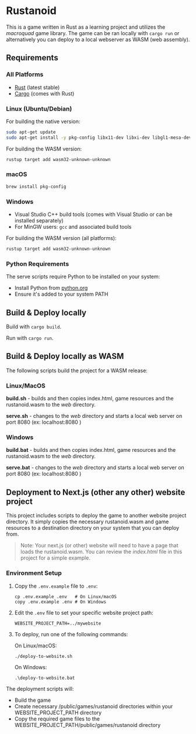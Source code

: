 # Rustanoid

This is a game written in Rust as a learning project and utilizes the *macroquad* game library. The game can be ran locally with `cargo run` or alternatively you can deploy to a local webserver as WASM (web assembly).

## Requirements

### All Platforms
- [Rust](https://www.rust-lang.org/tools/install) (latest stable)
- [Cargo](https://doc.rust-lang.org/cargo/getting-started/installation.html) (comes with Rust)

### Linux (Ubuntu/Debian)
For building the native version:
```bash
sudo apt-get update
sudo apt-get install -y pkg-config libx11-dev libxi-dev libgl1-mesa-dev libasound2-dev
```

For building the WASM version:
```bash
rustup target add wasm32-unknown-unknown
```

### macOS
```bash
brew install pkg-config
```

### Windows
- Visual Studio C++ build tools (comes with Visual Studio or can be installed separately)
- For MinGW users: `gcc` and associated build tools

For building the WASM version (all platforms):
```bash
rustup target add wasm32-unknown-unknown
```

### Python Requirements
The serve scripts require Python to be installed on your system:
- Install Python from [python.org](https://python.org)
- Ensure it's added to your system PATH

## Build & Deploy locally

Build with `cargo build`.

Run with `cargo run`.

## Build & Deploy locally as WASM

The following scripts build the project for a WASM release:

### Linux/MacOS

**build.sh** - builds and then copies index.html, game resources and the rustanoid.wasm to the *web* directory.

**serve.sh** - changes to the *web* directory and starts a local web server on port 8080 (ex: localhost:8080 )

### Windows

**build.bat** - builds and then copies index.html, game resources and the rustanoid.wasm to the *web* directory.

**serve.bat** - changes to the *web* directory and starts a local web server on port 8080 (ex: localhost:8080 )

## Deployment to Next.js (other any other) website project

This project includes scripts to deploy the game to another website project directory. It simply copies the necessary rustanoid.wasm and game resources to a destination directory on your system that you can deploy from.

>Note: Your next.js (or other) website will need to have a page that loads the rustanoid.wasm. You can review the *index.html* file in this project for a simple example.

### Environment Setup

1. Copy the `.env.example` file to `.env`:
   ```
   cp .env.example .env   # On Linux/macOS
   copy .env.example .env # On Windows
   ```

2. Edit the `.env` file to set your specific website project path:
   ```
   WEBSITE_PROJECT_PATH=../mywebsite
   ```

3. To deploy, run one of the following commands:

   On Linux/macOS:
   ```
   ./deploy-to-website.sh
   ```

   On Windows:
   ```
   .\deploy-to-website.bat
   ```

The deployment scripts will:
- Build the game
- Create necessary /public/games/rustanoid directories within your WEBSITE_PROJECT_PATH directory
- Copy the required game files to the WEBSITE_PROJECT_PATH/public/games/rustanoid directory